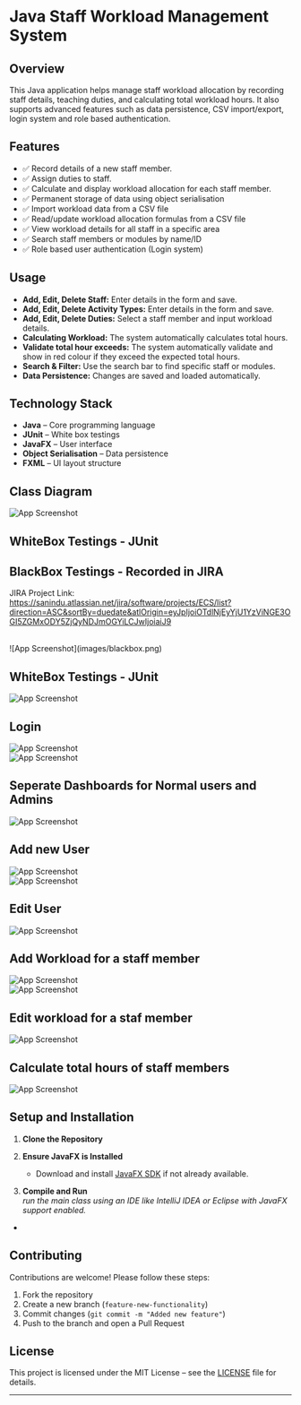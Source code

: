 # Java Staff Workload Management System

## Overview  
This Java application helps manage staff workload allocation by recording staff details, teaching duties, and calculating total workload hours. It also supports advanced features such as data persistence, CSV import/export, login system and role based authentication.  

## Features  

- ✅ Record details of a new staff member.
- ✅ Assign duties to staff.  
- ✅ Calculate and display workload allocation for each staff member.  
- ✅ Permanent storage of data using object serialisation  
- ✅ Import workload data from a CSV file  
- ✅ Read/update workload allocation formulas from a CSV file  
- ✅ View workload details for all staff in a specific area  
- ✅ Search staff members or modules by name/ID  
- ✅ Role based user authentication (Login system) 

## Usage  
- **Add, Edit, Delete Staff:** Enter details in the form and save.
- **Add, Edit, Delete Activity Types:** Enter details in the form and save.    
- **Add, Edit, Delete Duties:** Select a staff member and input workload details.  
- **Calculating Workload:** The system automatically calculates total hours.
- **Validate total hour exceeds:** The system automatically validate and show in red colour if they exceed the expected total hours.
- **Search & Filter:** Use the search bar to find specific staff or modules.  
- **Data Persistence:** Changes are saved and loaded automatically.  

## Technology Stack  
- **Java** – Core programming language
- **JUnit** – White box testings
- **JavaFX** – User interface    
- **Object Serialisation** – Data persistence    
- **FXML** – UI layout structure 

## Class Diagram 
![App Screenshot](images/class.png)
## WhiteBox Testings - JUnit

## BlackBox Testings - Recorded in JIRA
JIRA Project Link: 
https://sanindu.atlassian.net/jira/software/projects/ECS/list?direction=ASC&sortBy=duedate&atlOrigin=eyJpIjoiOTdlNjEyYjU1YzViNGE3OGI5ZGMxODY5ZjQyNDJmOGYiLCJwIjoiaiJ9

<br>
![App Screenshot](images/blackbox.png)

## WhiteBox Testings - JUnit
![App Screenshot](images/whitebox.png)

## Login
![App Screenshot](images/1.png)
<br>
![App Screenshot](images/2.png)

## Seperate Dashboards for Normal users and Admins
![App Screenshot](images/3.png)

## Add new User
![App Screenshot](images/4.png)
<br>
![App Screenshot](images/5.png)

## Edit User
![App Screenshot](images/6.png)

## Add Workload for a staff member

![App Screenshot](images/9.png)
<br>
![App Screenshot](images/10.png)

## Edit workload for a staf member
![App Screenshot](images/11.png)
## Calculate total hours of staff members
![App Screenshot](images/12.png)


## Setup and Installation  

1. **Clone the Repository**  

2. **Ensure JavaFX is Installed**  
   - Download and install [JavaFX SDK](https://gluonhq.com/products/javafx/) if not already available.  

3. **Compile and Run**  
    *run the main class using an IDE like IntelliJ IDEA or Eclipse with JavaFX support enabled.*


-
## Contributing  
Contributions are welcome! Please follow these steps:  
1. Fork the repository  
2. Create a new branch (`feature-new-functionality`)  
3. Commit changes (`git commit -m "Added new feature"`)  
4. Push to the branch and open a Pull Request  

## License  
This project is licensed under the MIT License – see the [LICENSE](LICENSE) file for details.  

---
